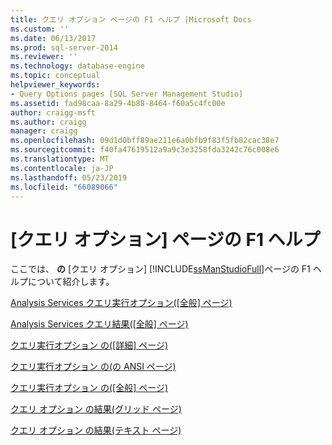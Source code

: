 ```yaml
---
title: クエリ オプション ページの F1 ヘルプ |Microsoft Docs
ms.custom: ''
ms.date: 06/13/2017
ms.prod: sql-server-2014
ms.reviewer: ''
ms.technology: database-engine
ms.topic: conceptual
helpviewer_keywords:
- Query Options pages [SQL Server Management Studio]
ms.assetid: fad98caa-8a29-4b88-8464-f60a5c4fc00e
author: craigg-msft
ms.author: craigg
manager: craigg
ms.openlocfilehash: 09d1d0bff89ae211e6a0bfb9f83f5fb82cac38e7
ms.sourcegitcommit: f40fa47619512a9a9c3e3258fda3242c76c008e6
ms.translationtype: MT
ms.contentlocale: ja-JP
ms.lasthandoff: 05/23/2019
ms.locfileid: "66089066"
---
```

# <a name="query-options-pages-f1-help"></a>[クエリ オプション] ページの F1 ヘルプ
  ここでは、 **の** [クエリ オプション] [!INCLUDE[ssManStudioFull](../includes/ssmanstudiofull-md.md)]ページの F1 ヘルプについて紹介します。  
  
 [Analysis Services クエリ実行オプション&#40;[全般] ページ&#41;](analysis-services-query-execution-options-general-page.md)  
  
 [Analysis Services クエリ結果&#40;[全般] ページ&#41;](../../2014/database-engine/analysis-services-query-results-general-page.md)  
  
 [クエリ実行オプション の&#40;[詳細] ページ&#41;](../../2014/database-engine/query-options-execution-advanced-page.md)  
  
 [クエリ実行オプション の&#40;の ANSI ページ&#41;](../../2014/database-engine/query-options-execution-ansi-page.md)  
  
 [クエリ実行オプション の&#40;[全般] ページ&#41;](../../2014/database-engine/query-options-execution-general-page.md)  
  
 [クエリ オプション の結果&#40;グリッド ページ&#41;](../../2014/database-engine/query-options-results-grid-page.md)  
  
 [クエリ オプション の結果&#40;テキスト ページ&#41;](../../2014/database-engine/query-options-results-text-page.md)  
  
  
